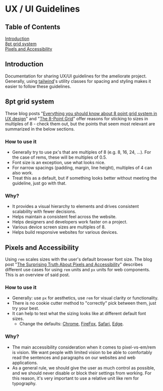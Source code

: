 # UX / UI Guidelines

## Table of Contents

[Introduction](#Introduction)  
[8pt grid system](#8pt-grid-system)  
[Pixels and Accessibility](#pixels-and-accessibility)

## Introduction

Documentation for sharing UX/UI guidelines for the ameliorate project. Generally, using [tailwind](https://tailwindcss.com/docs)'s utility classes for spacing and styling makes it easier to follow these guidelines.

## 8pt grid system

These blog posts "[Everything you should know about 8 point grid system in UX design](https://uxplanet.org/everything-you-should-know-about-8-point-grid-system-in-ux-design-b69cb945b18d?gi=d321e6edb7fd)" and "[The 8-Point Grid](https://spec.fm/specifics/8-pt-grid)" offer reasons for sticking to sizes in multiples of 8 - check them out, but the points that seem most relevant are summarized in the below sections.

### How to use it

- Generally try to use px's that are multiples of 8 (e.g. 8, 16, 24, ...). For the case of rems, these will be multiples of 0.5.
- Font size is an exception, use what looks nice.
- For narrow spacings (padding, margin, line height), multiples of 4 can also work.
- Treat this as a default, but if something looks better without meeting the guideline, just go with that.

### Why?

- It provides a visual hierarchy to elements and drives consistent scalability with fewer decisions.
- Helps maintain a consistent feel across the website.
- Helps designers and developers work faster on a project.
- Various device screen sizes are multiples of 8.
- Helps build responsive websites for various devices.

## Pixels and Accessibility

Using `rem` scales sizes with the user's default browser font size. The blog post "[The Surprising Truth About Pixels and Accessibility](https://www.joshwcomeau.com/css/surprising-truth-about-pixels-and-accessibility/)" describes different use cases for using `rem` units and `px` units for web components. This is an overview of said post.

### How to use it

- Generally: use `px` for aesthetics, use `rem` for visual clarity or functionality.
- There is no cookie cutter method to "correctly" pick between them, just try your best.
- It can help to test what the sizing looks like at different default font sizes.
  - Change the defaults: [Chrome](https://support.microsoft.com/en-us/microsoft-edge/increase-default-text-size-in-microsoft-edge-c62f80af-381d-0716-25a3-c4856dd3806c), [FireFox](https://support.mozilla.org/en-US/kb/change-fonts-and-colors-websites-use), [Safari](https://support.apple.com/en-gb/HT207209), [Edge](https://support.microsoft.com/en-us/microsoft-edge/increase-default-text-size-in-microsoft-edge-c62f80af-381d-0716-25a3-c4856dd3806c).

### Why?

- The main accessibility consideration when it comes to pixel-vs-em/rem is vision. We want people with limited vision to be able to comfortably read the sentences and paragraphs on our websites and web applications.
- As a general rule, we should give the user as much control as possible, and we should never disable or block their settings from working. For this reason, it's very important to use a relative unit like rem for typography.
